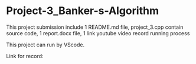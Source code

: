 # Project-3_Banker-s-Algorithm
This project submission include 1 README.md file, project_3.cpp contain source code, 1 report.docx file, 1 link youtube video record running process

This project can run by VScode.

Link for record:
